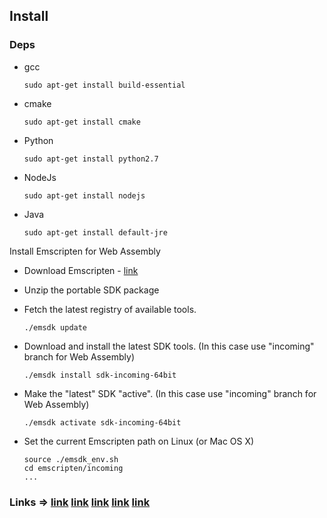 ## Install

### Deps
  - gcc
  
    ```
    sudo apt-get install build-essential
    ```
  
  - cmake
  
    ```
    sudo apt-get install cmake
    ```
  
  - Python
  
    ```
    sudo apt-get install python2.7
    ```
  
  - NodeJs
  
    ```
    sudo apt-get install nodejs
    ```
  
  - Java
  
    ```
    sudo apt-get install default-jre
    ```

Install Emscripten for Web Assembly

  - Download Emscripten - [link](https://s3.amazonaws.com/mozilla-games/emscripten/releases/emsdk-portable.tar.gz)
  - Unzip the portable SDK package
  - Fetch the latest registry of available tools.
  
    ```
    ./emsdk update
    ```
    
  - Download and install the latest SDK tools. (In this case use "incoming" branch for Web Assembly)
  
    ```
    ./emsdk install sdk-incoming-64bit
    ```
    
  - Make the "latest" SDK "active". (In this case use "incoming" branch for Web Assembly)
  
    ```
    ./emsdk activate sdk-incoming-64bit
    ```
    
  - Set the current Emscripten path on Linux (or Mac OS X)
  
    ```
    source ./emsdk_env.sh
    cd emscripten/incoming
    ...
    ```
 ### Links => [link](http://kripken.github.io/emscripten-site/docs/getting_started/downloads.html#updating-the-emscripten-sdk) [link](https://github.com/kripken/emscripten/wiki/WebAssembly) [link](https://gist.github.com/kripken/59c67556dc03bb6d57052fedef1e61ab) [link](https://github.com/kripken/emscripten/issues/4453) [link](http://webassembly.org/getting-started/developers-guide/)
